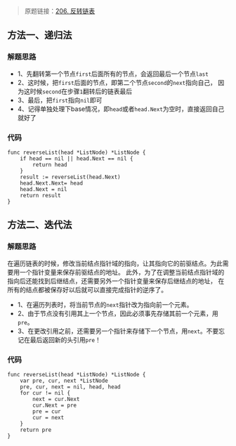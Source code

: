 > 原题链接：[206. 反转链表](https://leetcode-cn.com/problems/reverse-linked-list/)

## 方法一、递归法
### 解题思路
* 1、先翻转第一个节点``first``后面所有的节点，会返回最后一个节点``last``
* 2、这时候，把``first``后面的节点，即第二个节点``second``的``next``指向自己，
因为这时候``second``在步骤``1``翻转后的链表最后
* 3、最后，把``first``指向``nil``即可
* 4、记得单独处理下base情况，即``head``或者``head.Next``为空时，直接返回自己就好了
### 代码
```golang
func reverseList(head *ListNode) *ListNode {
	if head == nil || head.Next == nil {
		return head
	}
	result := reverseList(head.Next)
	head.Next.Next= head
	head.Next = nil
	return result
}
```

## 方法二、迭代法
### 解题思路
在遍历链表的时候，修改当前结点指针域的指向，让其指向它的前驱结点。为此需要用一个指针变量来保存前驱结点的地址。
此外，为了在调整当前结点指针域的指向后还能找到后继结点，还需要另外一个指针变量来保存后继结点的地址，
在所有的结点都被保存好以后就可以直接完成指针的逆序了。

* 1、在遍历列表时，将当前节点的``next``指针改为指向前一个元素。
* 2、由于节点没有引用其上一个节点，因此必须事先存储其前一个元素，用``pre``。
* 3、在更改引用之前，还需要另一个指针来存储下一个节点，用``next``。不要忘记在最后返回新的头引用``pre``！
### 代码
```golang
func reverseList(head *ListNode) *ListNode {
	var pre, cur, next *ListNode
	pre, cur, next = nil, head, head
	for cur != nil {
		next = cur.Next
		cur.Next = pre
		pre = cur
		cur = next
	}
	return pre
}
```